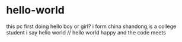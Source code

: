 # hello-world
this pc first doing
hello boy or girl?
i form china shandong,is a college student
i say hello world                      // hello world
happy and the code meets
